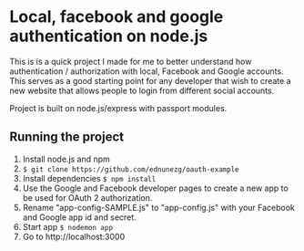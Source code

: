 Local, facebook and google authentication on node.js
=============================================================================

This is is a quick project I made for me to better understand how authentication / authorization with local, Facebook and Google accounts. This serves as a good starting point for any developer that wish to create a new website that allows people to login from different social accounts.

Project is built on node.js/express with passport modules.

Running the project
--------------------

1. Install node.js and npm
2. ```$ git clone https://github.com/ednunezg/oauth-example```
3. Install dependencies ```$ npm install```
4. Use the Google and Facebook developer pages to create a new app to be used for OAuth 2 authorization.
6. Rename "app-config-SAMPLE.js" to "app-config.js" with your Facebook and Google app id and secret.
7. Start app ```$ nodemon app```
8. Go to http://localhost:3000
